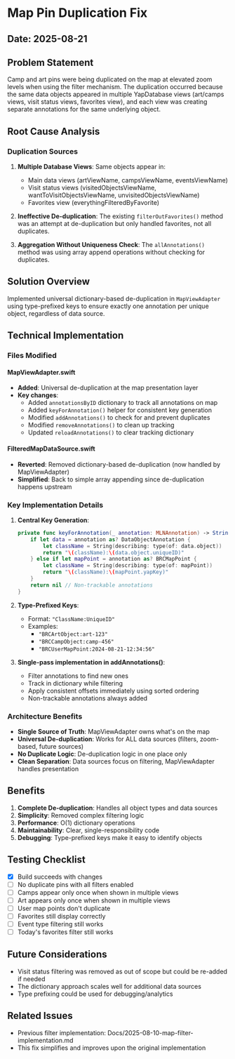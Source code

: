 # Map Pin Duplication Fix

## Date: 2025-08-21

## Problem Statement
Camp and art pins were being duplicated on the map at elevated zoom levels when using the filter mechanism. The duplication occurred because the same data objects appeared in multiple YapDatabase views (art/camps views, visit status views, favorites view), and each view was creating separate annotations for the same underlying object.

## Root Cause Analysis

### Duplication Sources
1. **Multiple Database Views**: Same objects appear in:
   - Main data views (artViewName, campsViewName, eventsViewName)
   - Visit status views (visitedObjectsViewName, wantToVisitObjectsViewName, unvisitedObjectsViewName)
   - Favorites view (everythingFilteredByFavorite)

2. **Ineffective De-duplication**: The existing `filterOutFavorites()` method was an attempt at de-duplication but only handled favorites, not all duplicates.

3. **Aggregation Without Uniqueness Check**: The `allAnnotations()` method was using array append operations without checking for duplicates.

## Solution Overview

Implemented universal dictionary-based de-duplication in `MapViewAdapter` using type-prefixed keys to ensure exactly one annotation per unique object, regardless of data source.

## Technical Implementation

### Files Modified

#### MapViewAdapter.swift
- **Added**: Universal de-duplication at the map presentation layer
- **Key changes**:
  - Added `annotationsByID` dictionary to track all annotations on map
  - Added `keyForAnnotation()` helper for consistent key generation
  - Modified `addAnnotations()` to check for and prevent duplicates
  - Modified `removeAnnotations()` to clean up tracking
  - Updated `reloadAnnotations()` to clear tracking dictionary

#### FilteredMapDataSource.swift
- **Reverted**: Removed dictionary-based de-duplication (now handled by MapViewAdapter)
- **Simplified**: Back to simple array appending since de-duplication happens upstream

### Key Implementation Details

1. **Central Key Generation**:
   ```swift
   private func keyForAnnotation(_ annotation: MLNAnnotation) -> String? {
       if let data = annotation as? DataObjectAnnotation {
           let className = String(describing: type(of: data.object))
           return "\(className):\(data.object.uniqueID)"
       } else if let mapPoint = annotation as? BRCMapPoint {
           let className = String(describing: type(of: mapPoint))
           return "\(className):\(mapPoint.yapKey)"
       }
       return nil // Non-trackable annotations
   }
   ```

2. **Type-Prefixed Keys**:
   - Format: `"ClassName:UniqueID"`
   - Examples:
     - `"BRCArtObject:art-123"`
     - `"BRCCampObject:camp-456"`
     - `"BRCUserMapPoint:2024-08-21-12:34:56"`

3. **Single-pass implementation in addAnnotations()**:
   - Filter annotations to find new ones
   - Track in dictionary while filtering
   - Apply consistent offsets immediately using sorted ordering
   - Non-trackable annotations always added

### Architecture Benefits

- **Single Source of Truth**: MapViewAdapter owns what's on the map
- **Universal De-duplication**: Works for ALL data sources (filters, zoom-based, future sources)
- **No Duplicate Logic**: De-duplication logic in one place only
- **Clean Separation**: Data sources focus on filtering, MapViewAdapter handles presentation

## Benefits

1. **Complete De-duplication**: Handles all object types and data sources
2. **Simplicity**: Removed complex filtering logic
3. **Performance**: O(1) dictionary operations
4. **Maintainability**: Clear, single-responsibility code
5. **Debugging**: Type-prefixed keys make it easy to identify objects

## Testing Checklist

- [x] Build succeeds with changes
- [ ] No duplicate pins with all filters enabled
- [ ] Camps appear only once when shown in multiple views
- [ ] Art appears only once when shown in multiple views
- [ ] User map points don't duplicate
- [ ] Favorites still display correctly
- [ ] Event type filtering still works
- [ ] Today's favorites filter still works

## Future Considerations

- Visit status filtering was removed as out of scope but could be re-added if needed
- The dictionary approach scales well for additional data sources
- Type prefixing could be used for debugging/analytics

## Related Issues
- Previous filter implementation: Docs/2025-08-10-map-filter-implementation.md
- This fix simplifies and improves upon the original implementation